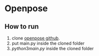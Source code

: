 # Openpose 
## How to run 
1. clone [openpose github](https://github.com/CMU-Perceptual-Computing-Lab/openpose).
2. put main.py inside the cloned folder 
3. $python3 main.py$ inside the cloned folder 

